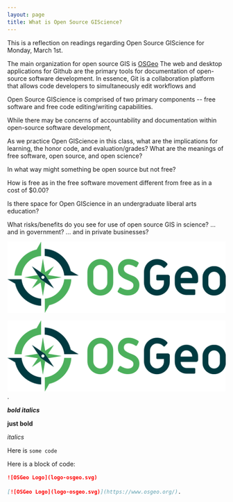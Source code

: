 ```yaml
---
layout: page
title: What is Open Source GIScience?
---
```


This is a reflection on readings regarding Open Source GIScience for Monday, March 1st.

The main organization for open source GIS is [OSGeo](https://www.osgeo.org/)
The web and desktop applications for Github are the primary tools for documentation of open-source software development. In essence, Git is a  collaboration platform that allows code developers to simultaneously edit workflows and 

Open Source GIScience is comprised of two primary components -- free software and free code editing/writing capabilities. 


While there may be concerns of accountability and documentation within open-source software development,  


As we practice Open GIScience in this class, what are the implications for learning, the honor code, and evaluation/grades?
What are the meanings of free software, open source, and open science?

In what way might something be open source but not free?

How is free as in the free software movement different from free as in a cost of $0.00?

Is there space for Open GIScience in an undergraduate liberal arts education?

What risks/benefits do you see for use of open source GIS in science?
… and in government?
… and in private businesses?


![OSGeo Logo](logo-osgeo.svg)

[![OSGeo Logo](logo-osgeo.svg)](https://www.osgeo.org/).

***bold italics***

**just bold**

*italics*

Here is `some code`

Here is a block of code:

```markdown
![OSGeo Logo](logo-osgeo.svg)

[![OSGeo Logo](logo-osgeo.svg)](https://www.osgeo.org/).
```
